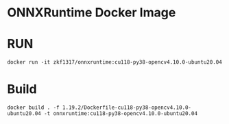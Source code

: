 # ONNXRuntime Docker Image

# RUN  

``` shell
docker run -it zkf1317/onnxruntime:cu118-py38-opencv4.10.0-ubuntu20.04
```

# Build

``` shell
docker build . -f 1.19.2/Dockerfile-cu118-py38-opencv4.10.0-ubuntu20.04 -t onnxruntime:cu118-py38-opencv4.10.0-ubuntu20.04
```

